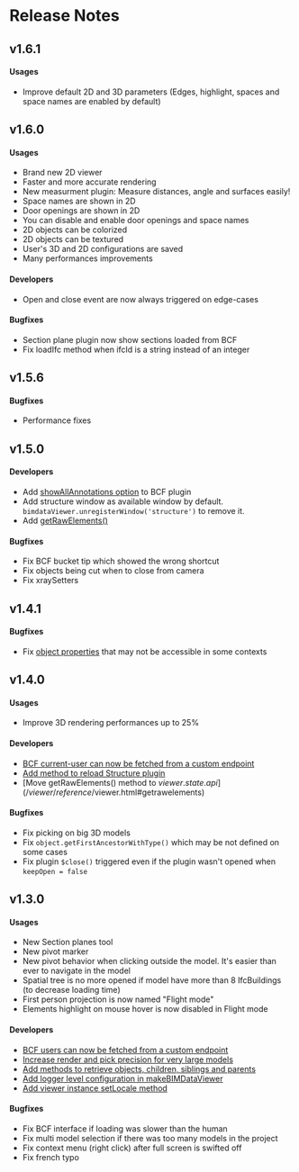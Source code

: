 # Release Notes

## v1.6.1
#### Usages
* Improve default 2D and 3D parameters (Edges, highlight, spaces and space names are enabled by default)


## v1.6.0
#### Usages
* Brand new 2D viewer
* Faster and more accurate rendering
* New measurment plugin: Measure distances, angle and surfaces easily!
* Space names are shown in 2D
* Door openings are shown in 2D
* You can disable and enable door openings and space names
* 2D objects can be colorized
* 2D objects can be textured
* User's 3D and 2D configurations are saved
* Many performances improvements

#### Developers
* Open and close event are now always triggered on edge-cases

#### Bugfixes
* Section plane plugin now show sections loaded from BCF
* Fix loadIfc method when ifcId is a string instead of an integer


## v1.5.6
#### Bugfixes
* Performance fixes


## v1.5.0
#### Developers
* Add [showAllAnnotations option](/viewer/reference/native_plugins.html#bcf) to BCF plugin
* Add structure window as available window by default. `bimdataViewer.unregisterWindow('structure')` to remove it.
* Add [getRawElements()](/viewer/reference/$viewer.html#getrawelements)

#### Bugfixes
* Fix BCF bucket tip which showed the wrong shortcut
* Fix objects being cut when to close from camera
* Fix xraySetters


## v1.4.1
#### Bugfixes
* Fix [object properties](/viewer/reference/state.html#object) that may not be accessible in some contexts


## v1.4.0
#### Usages
* Improve 3D rendering performances up to 25%

#### Developers
* [BCF current-user can now be fetched from a custom endpoint](/viewer/reference/native_plugins.html#bcf)
* [Add method to reload Structure plugin](/viewer/reference/native_plugins.html#structure-and-properties)
* [Move getRawElements() method to $viewer.state.api](/viewer/reference/$viewer.html#getrawelements)

#### Bugfixes
* Fix picking on big 3D models
* Fix `object.getFirstAncestorWithType()` which may be not defined on some cases
* Fix plugin `$close()` triggered even if the plugin wasn't opened when `keepOpen = false`


## v1.3.0

#### Usages
* New Section planes tool
* New pivot marker
* New pivot behavior when clicking outside the model. It's easier than ever to navigate in the model
* Spatial tree is no more opened if model have more than 8 IfcBuildings (to decrease loading time)
* First person projection is now named "Flight mode"
* Elements highlight on mouse hover is now disabled in Flight mode

#### Developers
* [BCF users can now be fetched from a custom endpoint](/viewer/reference/native_plugins.html#bcf)
* [Increase render and pick precision for very large models](https://github.com/xeokit/xeokit-sdk/issues/254)
* [Add methods to retrieve objects, children, siblings and parents](/viewer/reference/state.html#object)
* [Add logger level configuration in makeBIMDataViewer](/viewer/reference/makeBIMDataViewer.html#logger)
* [Add viewer instance setLocale method](/viewer/reference/makeBIMDataViewer.html#locale)

#### Bugfixes
* Fix BCF interface if loading was slower than the human
* Fix multi model selection if there was too many models in the project
* Fix context menu (right click) after full screen is swifted off
* Fix french typo
